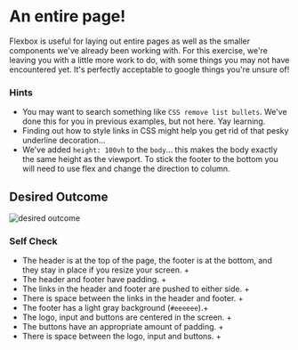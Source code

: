 # An entire page!

Flexbox is useful for laying out entire pages as well as the smaller components we've already been working with. For this exercise, we're leaving you with a little more work to do, with some things you may not have encountered yet. It's perfectly acceptable to google things you're unsure of!

### Hints
- You may want to search something like `CSS remove list bullets`.  We've done this for you in previous examples, but not here. Yay learning.
- Finding out how to style links in CSS might help you get rid of that pesky underline decoration...
- We've added `height: 100vh` to the `body`... this makes the body exactly the same height as the viewport. To stick the footer to the bottom you will need to use flex and change the direction to column.

## Desired Outcome
![desired outcome](./desired-outcome.png)

### Self Check

- The header is at the top of the page, the footer is at the bottom, and they stay in place if you resize your screen. +
- The header and footer have padding. +
- The links in the header and footer are pushed to either side. +
- There is space between the links in the header and footer. + 
- The footer has a light gray background (`#eeeeee`).+
- The logo, input and buttons are centered in the screen. +
- The buttons have an appropriate amount of padding. +
- There is space between the logo, input and buttons. +
